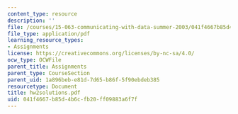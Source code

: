 ```yaml
---
content_type: resource
description: ''
file: /courses/15-063-communicating-with-data-summer-2003/041f4667b85d4b6cfb20ff09883a6f7f_hw2solutions.pdf
file_type: application/pdf
learning_resource_types:
- Assignments
license: https://creativecommons.org/licenses/by-nc-sa/4.0/
ocw_type: OCWFile
parent_title: Assignments
parent_type: CourseSection
parent_uid: 1a896beb-e81d-7d65-b86f-5f90ebdeb385
resourcetype: Document
title: hw2solutions.pdf
uid: 041f4667-b85d-4b6c-fb20-ff09883a6f7f
---
```

